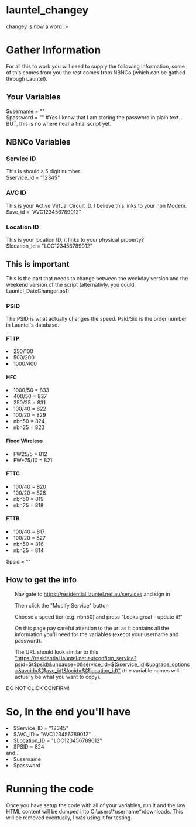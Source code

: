 # launtel_changey
changey is now a word :>

<h1>Gather Information</h1>
For all this to work you will need to supply the following information, some of this comes from you the rest comes from NBNCo (which can be gathed through Launtel).

<h2>Your Variables</h2>
$username = ""<br>
$password = "" #Yes I know that I am storing the password in plain text. BUT, this is no where near a final script yet.

<h2>NBNCo Variables</h2>
<h3>Service ID</h3>
This is should a 5 digit number.<br>
$service_id = "12345"
<h3>AVC ID</h3>
This is your Active Virtual Circuit ID. I believe this links to your nbn Modem.<br>
$avc_id = "AVC123456789012"
<h3>Location ID</h3>
This is your location ID, it links to your physical property?<br>
$location_id = "LOC123456789012"

<h2>This is important</h2>
This is the part that needs to change between the weekday version and the weekend version of the script (alternativly, you could Launtel_DateChanger.ps1). 
<h3>PSID</h3>
The PSID is what actually changes the speed. Psid/Sid is the order number in Launtel's database.
<h4>FTTP</h4>
<li>250/100</li>
<li>500/200</li>
<li>1000/400</li>
<h4>HFC</h4>
<li>1000/50 = 833</li>
<li>400/50 = 837</li>
<li>250/25 = 831</li>
<li>100/40 = 822</li>
<li>100/20 = 829</li>
<li>nbn50 = 824</li>
<li>nbn25 = 823</li>
<h4>Fixed Wireless</h4>
<li>FW25/5 = 812</li>
<li>FW+75/10 = 821</li>
<h4>FTTC</h4>
<li>100/40 = 820</li>
<li>100/20 = 828</li>
<li>nbn50 = 819</li>
<li>nbn25 = 818</li>
<h4>FTTB</h4>
<li>100/40 = 817</li>
<li>100/20 = 827</li>
<li>nbn50 = 816</li>
<li>nbn25 = 814</li>

$psid = ""

<h2>How to get the info</h2>
<ol>Navigate to <a href="https://residential.launtel.net.au/services">https://residential.launtel.net.au/services</a> and sign in<br></ol>
<ol>Then click the "Modify Service" button<br></ol>
<ol>Choose a speed tier (e.g. nbn50) and press "Looks great - update it!"<br></ol>
<ol>On this page pay careful attention to the url as it contains all the information you'll need for the variables (execpt your username and password).<br></ol>
<ol>The URL should look similar to this <a href="https://residential.launtel.net.au/confirm_service?psid=$($psid)&unpause=0&service_id=$($service_id)&upgrade_options=&avcid=$($avc_id)&locid=$($location_id)">"https://residential.launtel.net.au/confirm_service?psid=$($psid)&unpause=0&service_id=$($service_id)&upgrade_options=&avcid=$($avc_id)&locid=$($location_id)"</a> (the variable names will actually be what you want to copy).<br></ol>
DO NOT CLICK CONFIRM!

<h1>So, In the end you'll have</h1>
<li>$Service_ID = "12345"</li>
<li>$AVC_ID = "AVC123456789012"</li>
<li>$Location_ID = "LOC123456789012"</li>
<li>$PSID = 824</li>
and..
<li>$username</li>
<li>$password</li>


<h1>Running the code</h1>
Once you have setup the code with all of your variables, run it and the raw HTML content will be dumped into C:\users\*username*\downloads. This will be removed eventually, I was using it for testing.
